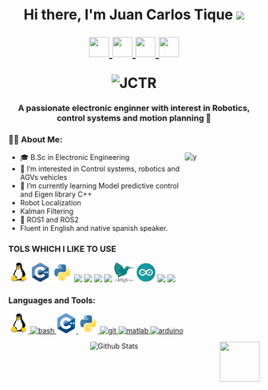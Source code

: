 
<h1 align="center">Hi there, I'm Juan Carlos Tique <img src="https://media.giphy.com/media/hvRJCLFzcasrR4ia7z/giphy.gif" width="25px">

<p align="center">  
  <a href="https://www.linkedin.com/in/juan-carlos-tique-rangel-bb29a812a">
    <img height="40" width="40" alt="" src="https://cdn-icons-png.flaticon.com/128/3536/3536505.png" alt="LinkedIn Badge"/>
  </a>
  
  <a href="http://juancarlostique.pythonanywhere.com/">
    <img height="40" width="40" alt="" src="https://cdn-icons-png.flaticon.com/512/300/300221.png" alt="web-page Badge"/>
  </a>
  
  <a href="https://twitter.com/JuanCtique">
    <img height="40" width="40" alt="" src="https://user-images.githubusercontent.com/47435355/232180626-8641fc2e-fa37-46a5-8aab-db8b93e37f9c.png" alt="twitter Badge"/>
  </a>  
  
  <a href="mailto:juancarlostiquerangel@gmail.com">
    <img height="40" width="40" alt="" src="https://cdn-icons-png.flaticon.com/512/5968/5968534.png" alt="Gmail"/>
  </a>
</p>
  <img src="https://komarev.com/ghpvc/?username=JuanCarlos-TiqueRangel&color=lightgrey" alt="JCTR" />
</h1>


<h3 align="center"> A passionate electronic enginner with interest in Robotics, control systems and motion planning 🚀 </h3>

### :man_technologist: About Me: 

<img align="right" height="150" width="150" alt="y" src = "https://cdn-icons-png.flaticon.com/128/947/947680.png" />


<!--<img src="https://komarev.com/ghpvc/?username=JuanCarlos-TiqueRangel&color=lightgrey" alt="JCTR" /> -->

- 🎓 B.Sc in Electronic Engineering
- 👀 I’m interested in Control systems, robotics and AGVs vehicles
- 🌱 I’m currently learning Model predictive control and Eigen library C++
- Robot Localization
- Kalman Filtering
- 🦾 ROS1 and ROS2  
- Fluent in English and native spanish speaker.

### TOLS WHICH I LIKE TO USE
<a><img height="40" src="https://raw.githubusercontent.com/devicons/devicon/master/icons/linux/linux-original.svg"></a>
<a><img height="40" src="https://raw.githubusercontent.com/github/explore/180320cffc25f4ed1bbdfd33d4db3a66eeeeb358/topics/cpp/cpp.png"></a>
<a><img height="40" src="https://raw.githubusercontent.com/devicons/devicon/master/icons/python/python-original.svg"></a>
<a><img height="40" src="https://upload.wikimedia.org/wikipedia/commons/2/21/Matlab_Logo.png"></a>
<a><img height="40" src="https://upload.wikimedia.org/wikipedia/commons/4/4b/Bash_Logo_Colored.svg"></a>
<a><img height="40" src="https://www.vectorlogo.zone/logos/git-scm/git-scm-icon.svg"></a>
<a><img height="40" src="https://cdn-icons-png.flaticon.com/128/1265/1265531.png"></a>
<a><img height="40" src="https://raw.githubusercontent.com/github/explore/180320cffc25f4ed1bbdfd33d4db3a66eeeeb358/topics/latex/latex.png"></a>
<a><img height="40" src="https://raw.githubusercontent.com/github/explore/180320cffc25f4ed1bbdfd33d4db3a66eeeeb358/topics/arduino/arduino.png"></a>
<a><img height="40" src="https://upload.wikimedia.org/wikipedia/commons/thumb/b/bb/Ros_logo.svg/723px-Ros_logo.svg.png"></a>
<a><img height="40" src="https://navigation.ros.org/_static/nav2_logo_powered.png"></a>

<h3 align="left">Languages and Tools:</h3>
<p align="left"> 
 <a href="https://www.linux.org/" target="_blank"> <img src="https://raw.githubusercontent.com/devicons/devicon/master/icons/linux/linux-original.svg" alt="linux" width="40" height="40"/> </a> 
 <a href="https://www.gnu.org/software/bash/" target="_blank"> <img src="https://www.vectorlogo.zone/logos/gnu_bash/gnu_bash-icon.svg" alt="bash" width="40" height="40"/> </a>
   <a href="https://www.w3schools.com/cpp/" target="_blank"> <img src="https://raw.githubusercontent.com/devicons/devicon/master/icons/cplusplus/cplusplus-original.svg" alt="cplusplus" width="40" height="40"/> </a> 
  <a href="https://opencv.org/" target="_blank"> <img src="https://raw.githubusercontent.com/devicons/devicon/master/icons/python/python-original.svg" alt="python" width="40" height="40"/> </a>
  <a href="https://git-scm.com/" target="_blank"> <img src="https://www.vectorlogo.zone/logos/git-scm/git-scm-icon.svg" alt="git" width="40" height="40"/> </a>  <a href="https://www.mathworks.com/" target="_blank"> <img src="https://upload.wikimedia.org/wikipedia/commons/2/21/Matlab_Logo.png" alt="matlab" width="40" height="40"/> </a>  <a href="https://www.arduino.cc/" target="_blank"> <img src="https://cdn.worldvectorlogo.com/logos/arduino-1.svg" alt="arduino" width="40" height="40"/> </a></p>

[comment]: <> (💞️ I’m looking to collaborate on ...)

<img align="right" height="80" width="80" alt="" src = "https://media.giphy.com/media/26n7b7PjSOZJwVCmY/giphy.gif" />

<p align="right"><![](https://komarev.com/ghpvc/?username=your-github-username&style=flat-square)></p>

<p align="center">
        <img src="https://raw.githubusercontent.com/mayhemantt/mayhemantt/Update/svg/Bottom.svg" alt="Github Stats" />
</p>

<!--<img align="right" src = "https://media.giphy.com/media/26n7b7PjSOZJwVCmY/giphy.gif" />

<!--![pc_gif](https://media.giphy.com/media/dxn6fRlTIShoeBr69N/giphy.gif)

<!--![pc_gif](https://media.giphy.com/media/26u4nJPf0JtQPdStq/giphy.gif)

<!---
JuanCarlos-TiqueRangel/JuanCarlos-TiqueRangel is a ✨ special ✨ repository because its `README.md` (this file) appears on your GitHub profile.
You can click the Preview link to take a look at your changes.
--->
